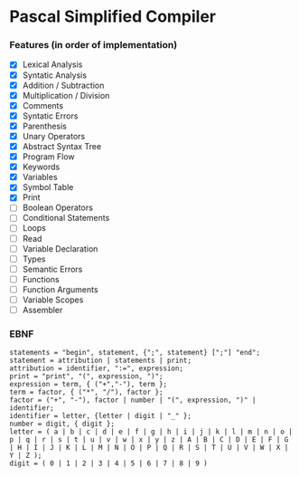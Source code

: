 # Pascal Simplified Compiler

### Features (in order of implementation)
- [x] Lexical Analysis
- [x] Syntatic Analysis
- [x] Addition / Subtraction
- [x] Multiplication / Division
- [x] Comments
- [x] Syntatic Errors
- [x] Parenthesis
- [x] Unary Operators
- [x] Abstract Syntax Tree
- [x] Program Flow
- [x] Keywords
- [x] Variables
- [x] Symbol Table
- [x] Print
- [ ] Boolean Operators
- [ ] Conditional Statements
- [ ] Loops
- [ ] Read
- [ ] Variable Declaration
- [ ] Types
- [ ] Semantic Errors
- [ ] Functions
- [ ] Function Arguments
- [ ] Variable Scopes
- [ ] Assembler

### EBNF
```
statements = "begin", statement, {";", statement} [";"] "end";
statement = attribution | statements | print;
attribution = identifier, ":=", expression;
print = "print", "(", expression, ")";
expression = term, { ("+","-"), term };
term = factor, { ("*", "/"), factor };
factor = ("+", "-"), factor | number | "(", expression, ")" | identifier;
identifier = letter, {letter | digit | "_" };
number = digit, { digit };
letter = ( a | b | c | d | e | f | g | h | i | j | k | l | m | n | o | p | q | r | s | t | u | v | w | x | y | z | A | B | C | D | E | F | G | H | I | J | K | L | M | N | O | P | Q | R | S | T | U | V | W | X | Y | Z );
digit = ( 0 | 1 | 2 | 3 | 4 | 5 | 6 | 7 | 8 | 9 )
```
